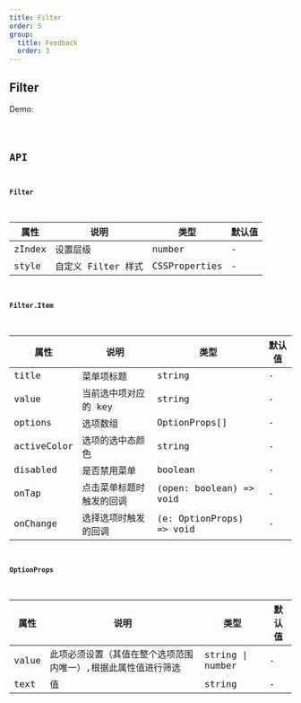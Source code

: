 ```yaml
---
title: Filter
order: 5
group:
  title: Feedback
  order: 3
---
```


## Filter

Demo:

<code src="./filter/index.tsx" />

## API

#### Filter

| 属性   | 说明               | 类型          | 默认值 |
| ------ | ------------------ | ------------- | ------ |
| zIndex | 设置层级           | number        | -      |
| style  | 自定义 Filter 样式 | CSSProperties | -      |

#### Filter.Item

| 属性        | 说明                     | 类型                     | 默认值 |
| ----------- | ------------------------ | ------------------------ | ------ |
| title       | 菜单项标题               | string                   | -      |
| value       | 当前选中项对应的 key     | string                   | -      |
| options     | 选项数组                 | OptionProps[]            | -      |
| activeColor | 选项的选中态颜色         | string                   | -      |
| disabled    | 是否禁用菜单             | boolean                  | -      |
| onTap       | 点击菜单标题时触发的回调 | (open: boolean) => void  | -      |
| onChange    | 选择选项时触发的回调     | (e: OptionProps) => void | -      |

#### OptionProps

| 属性 | 说明 | 类型 | 默认值 |
| --- | --- | --- | --- |
| value | 此项必须设置（其值在整个选项范围内唯一）,根据此属性值进行筛选 | string \| number | - |
| text | 值 | string | - |
